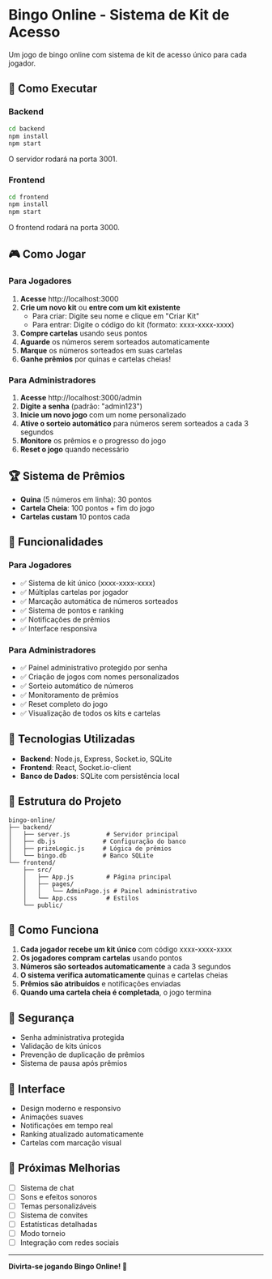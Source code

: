 # Bingo Online - Sistema de Kit de Acesso

Um jogo de bingo online com sistema de kit de acesso único para cada jogador.

## 🚀 Como Executar

### Backend
```bash
cd backend
npm install
npm start
```
O servidor rodará na porta 3001.

### Frontend
```bash
cd frontend
npm install
npm start
```
O frontend rodará na porta 3000.

## 🎮 Como Jogar

### Para Jogadores

1. **Acesse** http://localhost:3000
2. **Crie um novo kit** ou **entre com um kit existente**
   - Para criar: Digite seu nome e clique em "Criar Kit"
   - Para entrar: Digite o código do kit (formato: xxxx-xxxx-xxxx)
3. **Compre cartelas** usando seus pontos
4. **Aguarde** os números serem sorteados automaticamente
5. **Marque** os números sorteados em suas cartelas
6. **Ganhe prêmios** por quinas e cartelas cheias!

### Para Administradores

1. **Acesse** http://localhost:3000/admin
2. **Digite a senha** (padrão: "admin123")
3. **Inicie um novo jogo** com um nome personalizado
4. **Ative o sorteio automático** para números serem sorteados a cada 3 segundos
5. **Monitore** os prêmios e o progresso do jogo
6. **Reset o jogo** quando necessário

## 🏆 Sistema de Prêmios

- **Quina** (5 números em linha): 30 pontos
- **Cartela Cheia**: 100 pontos + fim do jogo
- **Cartelas custam** 10 pontos cada

## 🔧 Funcionalidades

### Para Jogadores
- ✅ Sistema de kit único (xxxx-xxxx-xxxx)
- ✅ Múltiplas cartelas por jogador
- ✅ Marcação automática de números sorteados
- ✅ Sistema de pontos e ranking
- ✅ Notificações de prêmios
- ✅ Interface responsiva

### Para Administradores
- ✅ Painel administrativo protegido por senha
- ✅ Criação de jogos com nomes personalizados
- ✅ Sorteio automático de números
- ✅ Monitoramento de prêmios
- ✅ Reset completo do jogo
- ✅ Visualização de todos os kits e cartelas

## 🎯 Tecnologias Utilizadas

- **Backend**: Node.js, Express, Socket.io, SQLite
- **Frontend**: React, Socket.io-client
- **Banco de Dados**: SQLite com persistência local

## 📁 Estrutura do Projeto

```
bingo-online/
├── backend/
│   ├── server.js          # Servidor principal
│   ├── db.js             # Configuração do banco
│   ├── prizeLogic.js     # Lógica de prêmios
│   └── bingo.db          # Banco SQLite
└── frontend/
    ├── src/
    │   ├── App.js         # Página principal
    │   ├── pages/
    │   │   └── AdminPage.js # Painel administrativo
    │   └── App.css        # Estilos
    └── public/
```

## 🎲 Como Funciona

1. **Cada jogador recebe um kit único** com código xxxx-xxxx-xxxx
2. **Os jogadores compram cartelas** usando pontos
3. **Números são sorteados automaticamente** a cada 3 segundos
4. **O sistema verifica automaticamente** quinas e cartelas cheias
5. **Prêmios são atribuídos** e notificações enviadas
6. **Quando uma cartela cheia é completada**, o jogo termina

## 🔐 Segurança

- Senha administrativa protegida
- Validação de kits únicos
- Prevenção de duplicação de prêmios
- Sistema de pausa após prêmios

## 🎨 Interface

- Design moderno e responsivo
- Animações suaves
- Notificações em tempo real
- Ranking atualizado automaticamente
- Cartelas com marcação visual

## 🚀 Próximas Melhorias

- [ ] Sistema de chat
- [ ] Sons e efeitos sonoros
- [ ] Temas personalizáveis
- [ ] Sistema de convites
- [ ] Estatísticas detalhadas
- [ ] Modo torneio
- [ ] Integração com redes sociais

---

**Divirta-se jogando Bingo Online! 🎉** 